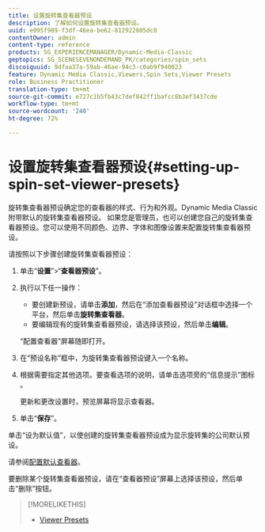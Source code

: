 ```yaml
---
title: 设置旋转集查看器预设
description: 了解如何设置旋转集查看器预设。
uuid: e095f989-f3df-46ea-be62-812922805dc0
contentOwner: admin
content-type: reference
products: SG_EXPERIENCEMANAGER/Dynamic-Media-Classic
geptopics: SG_SCENESEVENONDEMAND_PK/categories/spin_sets
discoiquuid: 9dfaa37a-59ab-46ae-94c3-c0ab9f940023
feature: Dynamic Media Classic,Viewers,Spin Sets,Viewer Presets
role: Business Practitioner
translation-type: tm+mt
source-git-commit: e727c1b5fb43c7def842ff1bafcc8b3ef3437cde
workflow-type: tm+mt
source-wordcount: '240'
ht-degree: 72%

---
```



# 设置旋转集查看器预设{#setting-up-spin-set-viewer-presets}

旋转集查看器预设确定您的查看器的样式、行为和外观。Dynamic Media Classic附带默认的旋转集查看器预设。 如果您是管理员，也可以创建您自己的旋转集查看器预设。您可以使用不同颜色、边界、字体和图像设置来配置旋转集查看器预设。

请按照以下步骤创建旋转集查看器预设：

1. 单击“**设置**”>“**查看器预设**”。
1. 执行以下任一操作：

   * 要创建新预设，请单击&#x200B;**添加**，然后在“添加查看器预设”对话框中选择一个平台，然后单击&#x200B;**旋转集查看器**。
   * 要编辑现有的旋转集查看器预设，请选择该预设，然后单击&#x200B;**编辑**。

   “配置查看器”屏幕随即打开。

1. 在“预设名称”框中，为旋转集查看器预设键入一个名称。
1. 根据需要指定其他选项。要查看选项的说明，请单击选项旁的“信息提示”图标 。

   更新和更改设置时，预览屏幕将显示查看器。

1. 单击“**保存**”。

单击“设为默认值”，以使创建的旋转集查看器预设成为显示旋转集的公司默认预设。

请参阅[配置默认查看器](application-setup.md#configuring_default_viewers)。

要删除某个旋转集查看器预设，请在“查看器预设”屏幕上选择该预设，然后单击“删除”按钮。

>[!MORELIKETHIS]
>
>* [Viewer Presets](application-setup.md#viewer_presets)

